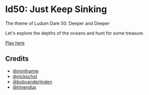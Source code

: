 # ld50: Just Keep Sinking

The theme of Ludum Dare 50: Deeper and Deeper

Let's explore the depths of the oceans and hunt for some treasure.

[Play here](https://bobvanderlinden.github.io/ld50/)

## Credits

- [@minthamie](https://github.com/minthamie/)
- [@nickschot](https://github.com/nickschot/)
- [@bobvanderlinden](https://github.com/bobvanderlinden/)
- [@timendus](https://github.com/timendus)
